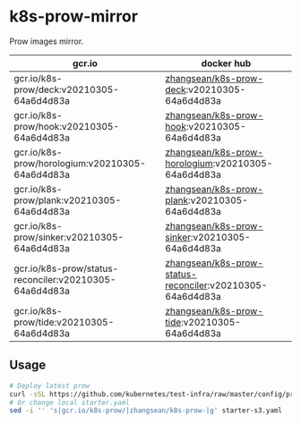 # k8s-prow-mirror

Prow images mirror.

gcr.io | docker hub
---|---
gcr.io/k8s-prow/deck:v20210305-64a6d4d83a | [zhangsean/k8s-prow-deck](https://hub.docker.com/r/zhangsean/k8s-prow-deck):v20210305-64a6d4d83a
gcr.io/k8s-prow/hook:v20210305-64a6d4d83a | [zhangsean/k8s-prow-hook](https://hub.docker.com/r/zhangsean/k8s-prow-hook):v20210305-64a6d4d83a
gcr.io/k8s-prow/horologium:v20210305-64a6d4d83a | [zhangsean/k8s-prow-horologium](https://hub.docker.com/r/zhangsean/k8s-prow-horologium):v20210305-64a6d4d83a
gcr.io/k8s-prow/plank:v20210305-64a6d4d83a | [zhangsean/k8s-prow-plank](https://hub.docker.com/r/zhangsean/k8s-prow-plank):v20210305-64a6d4d83a
gcr.io/k8s-prow/sinker:v20210305-64a6d4d83a | [zhangsean/k8s-prow-sinker](https://hub.docker.com/r/zhangsean/k8s-prow-sinker):v20210305-64a6d4d83a
gcr.io/k8s-prow/status-reconciler:v20210305-64a6d4d83a | [zhangsean/k8s-prow-status-reconciler](https://hub.docker.com/r/zhangsean/k8s-prow-status-reconciler):v20210305-64a6d4d83a
gcr.io/k8s-prow/tide:v20210305-64a6d4d83a | [zhangsean/k8s-prow-tide](https://hub.docker.com/r/zhangsean/k8s-prow-tide):v20210305-64a6d4d83a

## Usage

```bash
# Deploy latest prow
curl -sSL https://github.com/kubernetes/test-infra/raw/master/config/prow/cluster/starter-s3.yaml | sed 's|gcr.io/k8s-prow/|zhangsean/k8s-prow-|g' | kubectl apply -f -
# Or change local starter.yaml
sed -i '' 's|gcr.io/k8s-prow/|zhangsean/k8s-prow-|g' starter-s3.yaml
```

